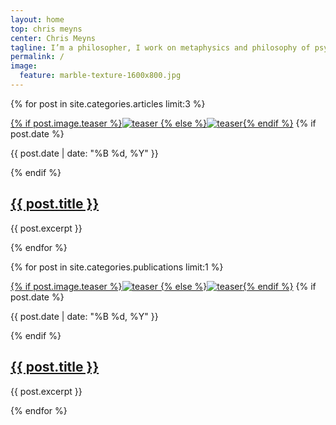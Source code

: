 ```yaml
---
layout: home
top: chris meyns
center: Chris Meyns
tagline: I’m a philosopher, I work on metaphysics and philosophy of psychology, and am based at University College London (UCL).
permalink: /
image:
  feature: marble-texture-1600x800.jpg
---
```


<div class="tiles">

{% for post in site.categories.articles limit:3 %}
<div class="tile">
<a href="{{ site.url }}{{ post.url }}" title="{{ post.title }}" class="post-teaser">{% if post.image.teaser %}<img src="{{ site.url }}/images/{{ post.image.teaser }}" alt="teaser" itemprop="image">
    {% else %}<img src="{{ site.url }}/images/{{ site.teaser }}" alt="teaser" itemprop="image">{% endif %}</a>
  {% if post.date %}<p class="entry-date date published"><time datetime="{{ post.date | date: "%Y-%m-%d" }}" itemprop="datePublished">{{ post.date | date: "%B %d, %Y" }}</time></p>{% endif %}
  <h2 class="post-title"><a href="{{ site.url }}{{ post.url }}" title="{{ post.title }}">{{ post.title }}</a></h2>
  <p class="post-excerpt">{{ post.excerpt }}</p>
  </div><!-- /.tile -->
{% endfor %}

{% for post in site.categories.publications limit:1 %}
<div class="tile">
<a href="{{ site.url }}{{ post.url }}" title="{{ post.title }}" class="post-teaser">{% if post.image.teaser %}<img src="{{ site.url }}/images/{{ post.image.teaser }}" alt="teaser" itemprop="image">
    {% else %}<img src="{{ site.url }}/images/{{ site.teaser }}" alt="teaser" itemprop="image">{% endif %}</a>
  {% if post.date %}<p class="entry-date date published"><time datetime="{{ post.date | date: "%Y-%m-%d" }}" itemprop="datePublished">{{ post.date | date: "%B %d, %Y" }}</time></p>{% endif %}
  <h2 class="post-title"><a href="{{ site.url }}{{ post.url }}" title="{{ post.title }}">{{ post.title }}</a></h2>
  <p class="post-excerpt">{{ post.excerpt }}</p>
  </div><!-- /.tile -->
{% endfor %}

</div><!-- /.tiles -->
